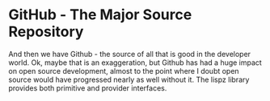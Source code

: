 # GitHub - The Major Source Repository

And then we have Github - the source of all that is good in the developer world. Ok, maybe that is an exaggeration, but Github has had a huge impact on open source development, almost to the point where I doubt open source would have progressed nearly as well without it. The lispz library provides both primitive and provider interfaces.
